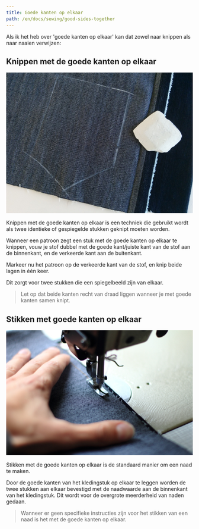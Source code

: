 ```yaml
---
title: Goede kanten op elkaar
path: /en/docs/sewing/good-sides-together
---
```


Als ik het heb over 'goede kanten op elkaar' kan dat zowel naar knippen als naar naaien verwijzen:

## Knippen met de goede kanten op elkaar

![Een zak is gemarkeerd op de verkeerde kant van een stuk dubbelgeplooide denim, klaar om met de goede kanten op elkaar geknipt te worden. Na het knippen van de twee lagen eindig je met twee zakken zie een spiegelbeeld van elkaar zijn.](cutting-good-sides-together.jpg)

Knippen met de goede kanten op elkaar is een techniek die gebruikt wordt als twee identieke of gespiegelde stukken geknipt moeten worden.

Wanneer een patroon zegt een stuk met de goede kanten op elkaar te knippen, vouw je stof dubbel met de goede kant/juiste kant van de stof aan de binnenkant, en de verkeerde kant aan de buitenkant.

Markeer nu het patroon op de verkeerde kant van de stof, en knip beide lagen in één keer.

Dit zorgt voor twee stukken die een spiegelbeeld zijn van elkaar.

> Let op dat beide kanten recht van draad liggen wanneer je met goede kanten samen knipt.

## Stikken met goede kanten op elkaar

![Een stuk denim wordt gestikt met de goede kanten op elkaar.](sewing-good-sides-together.jpg)

Stikken met de goede kanten op elkaar is de standaard manier om een naad te maken.

Door de goede kanten van het kledingstuk op elkaar te leggen worden de twee stukken aan elkaar bevestigd met de naadwaarde aan de binnenkant van het kledingstuk. Dit wordt voor de overgrote meerderheid van naden gedaan.

> Wanneer er geen specifieke instructies zijn voor het stikken van een naad is het met de goede kanten op elkaar.